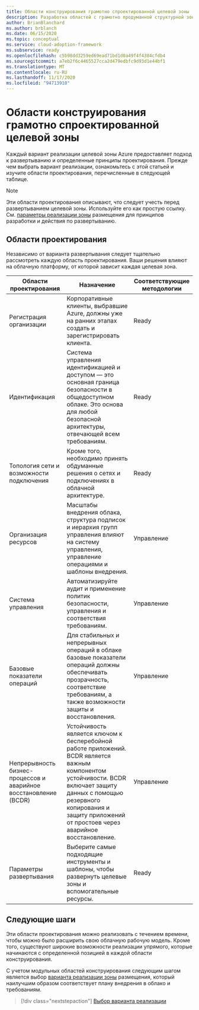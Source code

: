 ```yaml
---
title: Области конструирования грамотно спроектированной целевой зоны
description: Разработка областей с грамотно продуманной структурной зоной.
author: BrianBlanchard
ms.author: brblanch
ms.date: 06/15/2020
ms.topic: conceptual
ms.service: cloud-adoption-framework
ms.subservice: ready
ms.openlocfilehash: c5b98dd3259ed69ead71bd1d0a49f4f4384cfdb4
ms.sourcegitcommit: a7eb2f6c4465527cca2d479edbfc9d93d1e44bf1
ms.translationtype: MT
ms.contentlocale: ru-RU
ms.lasthandoff: 11/17/2020
ms.locfileid: "94713910"
---
```

<!-- TODO: Refactor terms: "design area", "well-architected" -->

# <a name="design-areas-of-a-well-architected-landing-zone"></a>Области конструирования грамотно спроектированной целевой зоны

Каждый вариант реализации целевой зоны Azure предоставляет подход к развертыванию и определенные принципы проектирования. Прежде чем выбрать вариант реализации, ознакомьтесь с этой статьей и изучите области проектирования, перечисленные в следующей таблице.

> [!NOTE]
> Эти области проектирования описывают, что следует учесть перед развертыванием целевой зоны. Используйте его как простую ссылку. См. [параметры реализации зоны](./implementation-options.md) размещения для принципов разработки и действия по развертыванию.

## <a name="design-areas"></a>Области проектирования

Независимо от варианта развертывания следует тщательно рассмотреть каждую область проектирования. Ваши решения влияют на облачную платформу, от которой зависит каждая целевая зона.

| Области проектирования | Назначение  | Соответствующие методологии |
|---|---|---|
| Регистрация организации | Корпоративные клиенты, выбравшие Azure, должны уже на ранних этапах создать и зарегистрировать клиента. | Ready |
| Идентификация | Система управления идентификацией и доступом — это основная граница безопасности в общедоступном облаке. Это основа для любой безопасной архитектуры, отвечающей всем требованиям. | Ready |
| Топология сети и возможности подключения | Кроме того, необходимо принять обдуманные решения о сетях и подключениях в облачной архитектуре. | Ready |
| Организация ресурсов | Масштабы внедрения облака, структура подписок и иерархия групп управления влияют на систему управления, управление операциями и шаблоны внедрения. | Управление |
| Система управления | Автоматизируйте аудит и применение политик безопасности, управления и соответствия требованиям. | Управление |
| Базовые показатели операций | Для стабильных и непрерывных операций в облаке базовые показатели операций должны обеспечивать прозрачность, соответствие требованиям, а также возможности защиты и восстановления. | Управление |
| Непрерывность бизнес-процессов и аварийное восстановление (BCDR) | Устойчивость является ключом к бесперебойной работе приложений. BCDR является важным компонентом устойчивости. BCDR включает защиту данных с помощью резервного копирования и защиту приложений от простоев через аварийное восстановление. | Управление |
| Параметры развертывания | Выберите самые подходящие инструменты и шаблоны, чтобы развернуть целевые зоны и вспомогательные ресурсы. | Ready |

## <a name="next-steps"></a>Следующие шаги

Эти области проектирования можно реализовать с течением времени, чтобы можно было расширить свою облачную рабочую модель. Кроме того, существуют широкие возможности реализации упрямого, которые начинаются с определенной позицией в каждой области конструирования.

С учетом модульных областей конструирования следующим шагом является выбор [варианта реализации зоны](./implementation-options.md) размещения, который наилучшим образом соответствует плану внедрения в облако и требованиям.

> [!div class="nextstepaction"]
> [Выбор варианта реализации](./implementation-options.md)
